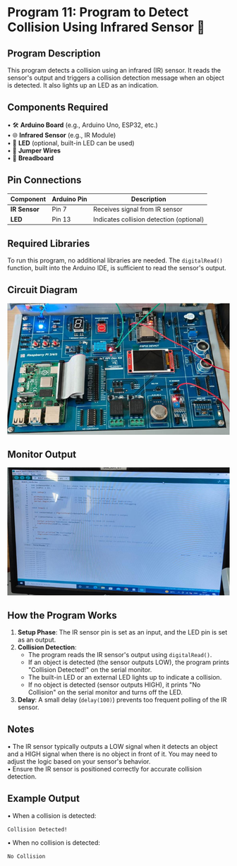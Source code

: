 # Program 11: Program to Detect Collision Using Infrared Sensor 🚗

## Program Description

This program detects a collision using an infrared (IR) sensor. It reads the sensor's output and triggers a collision detection message when an object is detected. It also lights up an LED as an indication.

## Components Required

• 🛠️ **Arduino Board** (e.g., Arduino Uno, ESP32, etc.)  
• 🌐 **Infrared Sensor** (e.g., IR Module)  
• 🔆 **LED** (optional, built-in LED can be used)  
• 🔌 **Jumper Wires**  
• 🧩 **Breadboard**

## Pin Connections

| Component     | Arduino Pin | Description                              |
| ------------- | ----------- | ---------------------------------------- |
| **IR Sensor** | Pin 7       | Receives signal from IR sensor           |
| **LED**       | Pin 13      | Indicates collision detection (optional) |

## Required Libraries

To run this program, no additional libraries are needed. The `digitalRead()` function, built into the Arduino IDE, is sufficient to read the sensor's output.

## Circuit Diagram

![Circuit Diagram](lab_11_board.png)

## Monitor Output

![Monitor Output](lab_11_monitor.png)

## How the Program Works

1. **Setup Phase**: The IR sensor pin is set as an input, and the LED pin is set as an output.
2. **Collision Detection**:
   - The program reads the IR sensor's output using `digitalRead()`.
   - If an object is detected (the sensor outputs LOW), the program prints "Collision Detected!" on the serial monitor.
   - The built-in LED or an external LED lights up to indicate a collision.
   - If no object is detected (sensor outputs HIGH), it prints "No Collision" on the serial monitor and turns off the LED.
3. **Delay**: A small delay (`delay(100)`) prevents too frequent polling of the IR sensor.

## Notes

• The IR sensor typically outputs a LOW signal when it detects an object and a HIGH signal when there is no object in front of it. You may need to adjust the logic based on your sensor's behavior.  
• Ensure the IR sensor is positioned correctly for accurate collision detection.

## Example Output

• When a collision is detected:

```
Collision Detected!
```

• When no collision is detected:

```
No Collision
```
